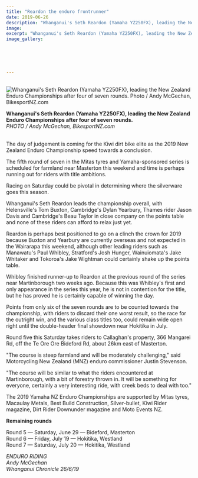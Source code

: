 ```yaml
---
title: "Reardon the enduro frontrunner"
date: 2019-06-26
description: "Whanganui's Seth Reardon (Yamaha YZ250FX), leading the New Zealand Enduro Championships after four of seven rounds.."
image: 
excerpt: "Whanganui's Seth Reardon (Yamaha YZ250FX), leading the New Zealand Enduro Championships after four of seven rounds."
image_gallery:
    
    
    
    
    
---
```


<p><br /><img src="https://www.nzherald.co.nz/resizer/1D722WWXRiyy5M7EEXHtGl011U0=/620x349/smart/filters:quality(70)/arc-anglerfish-syd-prod-nzme.s3.amazonaws.com/public/TTBTQ6OYZVDI5HJGHMX7LQT53E.jpg" alt="Whanganui's Seth Reardon (Yamaha YZ250FX), leading the New Zealand Enduro Championships after four of seven rounds. Photo / Andy McGechan, BikesportNZ.com" /></p>
<p><span><strong>Whanganui's Seth Reardon (Yamaha YZ250FX), leading the New Zealand Enduro Championships after four of seven rounds.</strong> <br /><em>PHOTO / Andy McGechan, BikesportNZ.com</em></span></p>
<p><br />The day of judgement is coming for the Kiwi dirt bike elite as the 2019 New Zealand Enduro Championship speed towards a conclusion.</p>
<p>The fifth round of seven in the Mitas tyres and Yamaha-sponsored series is scheduled for farmland near Masterton this weekend and time is perhaps running out for riders with title ambitions.</p>
<p>Racing on Saturday could be pivotal in determining where the silverware goes this season.</p>
<p>Whanganui's Seth Reardon leads the championship overall, with Helensville's Tom Buxton, Cambridge's Dylan Yearbury, Thames rider Jason Davis and Cambridge's Beau Taylor in close company on the points table and none of these riders can afford to relax just yet.</p>
<p>Reardon is perhaps best positioned to go on a clinch the crown for 2019 because Buxton and Yearbury are currently overseas and not expected in the Wairarapa this weekend, although other leading riders such as Manawatu's Paul Whibley, Stratford's Josh Hunger, Wainuiomata's Jake Whitaker and Tokoroa's Jake Wightman could certainly shake up the points table.</p>
<p>Whibley finished runner-up to Reardon at the previous round of the series near Martinborough two weeks ago. Because this was Whibley's first and only appearance in the series this year, he is not in contention for the title, but he has proved he is certainly capable of winning the day.</p>
<p>Points from only six of the seven rounds are to be counted towards the championship, with riders to discard their one worst result, so the race for the outright win, and the various class titles too, could remain wide open right until the double-header final showdown near Hokitika in July.</p>
<p>Round five this Saturday takes riders to Callaghan's property, 366 Mangarei Rd, off the Te Ore Ore Bideford Rd, about 26km east of Masterton.</p>
<p>"The course is steep farmland and will be moderately challenging," said Motorcycling New Zealand (MNZ) enduro commissioner Justin Stevenson.</p>
<p>"The course will be similar to what the riders encountered at Martinborough, with a bit of forestry thrown in. It will be something for everyone, certainly a very interesting ride, with creek beds to deal with too."</p>
<p>The 2019 Yamaha NZ Enduro Championships are supported by Mitas tyres, Macaulay Metals, Best Build Construction, Silver-bullet, Kiwi Rider magazine, Dirt Rider Downunder magazine and Moto Events NZ.</p>
<p><strong>Remaining rounds</strong></p>
<p>Round 5 &mdash; Saturday, June 29 &mdash; Bideford, Masterton<br />Round 6 &mdash; Friday, July 19 &mdash; Hokitika, Westland<br />Round 7 &mdash; Saturday, July 20 &mdash; Hokitika, Westland</p>
<p><em>ENDURO RIDING</em><br /><em>Andy McGechan</em><br /><em>Whanganui Chronicle 26/6/19</em></p>

